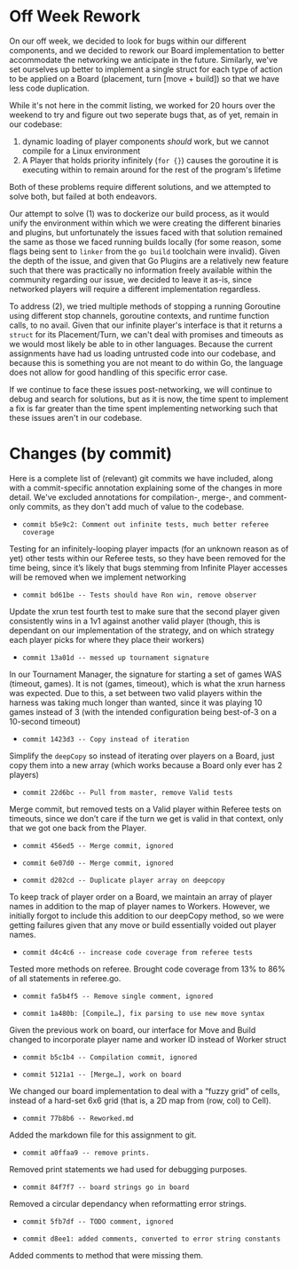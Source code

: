 # Off Week Rework

On our off week, we decided to look for bugs within our different components, and we decided to rework our Board implementation to better accommodate the networking we anticipate in the future. Similarly, we've set ourselves up better to implement a single struct for each type of action to be applied on a Board (placement, turn [move + build]) so that we have less code duplication.

While it's not here in the commit listing, we worked for 20 hours over the weekend to try and figure out two seperate bugs that, as of yet, remain in our codebase:
1. dynamic loading of player components _should_ work, but we cannot compile for a Linux environment
2. A Player that holds priority infinitely (`for {}`) causes the goroutine it is executing within to remain around for the rest of the program's lifetime

Both of these problems require different solutions, and we attempted to solve both, but failed at both endeavors.

Our attempt to solve (1) was to dockerize our build process, as it would unify the environment within which we were creating the different binaries and plugins, but unfortunately the issues faced with that solution remained the same as those we faced running builds locally (for some reason, some flags being sent to `linker` from the `go build` toolchain were invalid). Given the depth of the issue, and given that Go Plugins are a relatively new feature such that there was practically no information freely available within the community regarding our issue, we decided to leave it as-is, since networked players will require a different implementation regardless.

To address (2), we tried multiple methods of stopping a running Goroutine using different stop channels, goroutine contexts, and runtime function calls, to no avail. Given that our infinite player's interface is that it returns a `struct` for its Placement/Turn, we can't deal with promises and timeouts as we would most likely be able to in other languages. Because the current assignments have had us loading untrusted code into our codebase, and because this is something you are not meant to do within Go, the language does not allow for good handling of this specific error case.

If we continue to face these issues post-networking, we will continue to debug and search for solutions, but as it is now, the time spent to implement a fix is far greater than the time spent implementing networking such that these issues aren't in our codebase.

# Changes (by commit)

Here is a complete list of (relevant) git commits we have included, along with a commit-specific annotation explaining some of the changes in more detail. We've excluded annotations for compilation-, merge-, and comment-only commits, as they don't add much of value to the codebase.

* `commit b5e9c2: Comment out infinite tests, much better referee coverage`

Testing for an infinitely-looping player impacts (for an unknown reason as of yet) other tests within our Referee tests, so they have been removed for the time being, since it’s likely that bugs stemming from Infinite Player accesses will be removed when we implement networking

* `commit bd61be -- Tests should have Ron win, remove observer`

Update the xrun test fourth test to make sure that the second player given consistently wins in a 1v1 against another valid player (though, this is dependant on our implementation of the strategy, and on which strategy each player picks for where they place their workers)

* `commit 13a01d -- messed up tournament signature`

In our Tournament Manager, the signature for starting a set of games WAS (timeout, games). It is not (games, timeout), which is what the xrun harness was expected. Due to this, a set between two valid players within the harness was taking much longer than wanted, since it was playing 10 games instead of 3 (with the intended configuration being best-of-3 on a 10-second timeout)

* `commit 1423d3 -- Copy instead of iteration`

Simplify the `deepCopy` so instead of iterating over players on a Board, just copy them into a new array (which works because a Board only ever has 2 players)

* `commit 22d6bc -- Pull from master, remove Valid tests`

Merge commit, but removed tests on a Valid player within Referee tests on timeouts, since we don’t care if the turn we get is valid in that context, only that we got one back from the Player.

* `commit 456ed5 -- Merge commit, ignored`
* `commit 6e07d0 -- Merge commit, ignored`

* `commit d202cd -- Duplicate player array on deepcopy`

To keep track of player order on a Board, we maintain an array of player names in addition to the map of player names to Workers. However, we initially forgot to include this addition to our deepCopy method, so we were getting failures given that any move or build essentially voided out player names.

* `commit d4c4c6 -- increase code coverage from referee tests`

Tested more methods on referee. Brought code coverage from 13% to 86% of all statements in referee.go. 

* `commit fa5b4f5 -- Remove single comment, ignored`

* `commit 1a480b: [Compile…], fix parsing to use new move syntax`

Given the previous work on board, our interface for Move and Build changed to incorporate player name and worker ID instead of Worker struct

* `commit b5c1b4 -- Compilation commit, ignored`

* `commit 5121a1 -- [Merge…], work on board`

We changed our board implementation to deal with a “fuzzy grid” of cells, instead of a hard-set 6x6 grid (that is, a 2D map from (row, col) to Cell).

* `commit 77b8b6 -- Reworked.md`

Added the markdown file for this assignment to git. 

* `commit a0ffaa9 -- remove prints.`

Removed print statements we had used for debugging purposes. 

* `commit 84f7f7 -- board strings go in board`

Removed a circular dependancy when reformatting error strings. 

* `commit 5fb7df -- TODO comment, ignored`

* `commit d8ee1: added comments, converted to error string constants`

Added comments to method that were missing them. 

